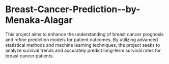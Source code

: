 # Breast-Cancer-Prediction--by-Menaka-Alagar
This project aims to enhance the understanding of breast cancer prognosis and refine prediction models for patient outcomes. By utilizing advanced statistical methods and machine learning techniques, the project seeks to analyze survival trends and accurately predict long-term survival rates for breast cancer patients.

